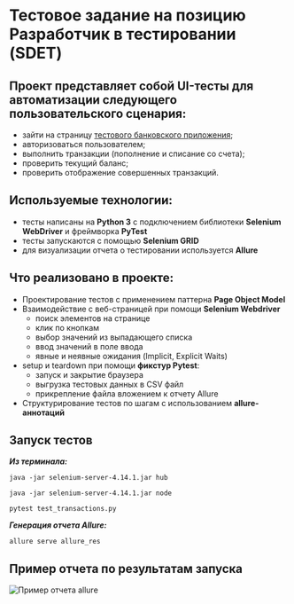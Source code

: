 # Тестовое задание на позицию Разработчик в тестировании (SDET)

## Проект представляет собой UI-тесты для автоматизации следующего пользовательского сценария:
- зайти на страницу [тестового банковского приложения](https://www.globalsqa.com/angularJs-protractor/BankingProject/#/login);
- авторизоваться пользователем;
- выполнить транзакции (пополнение и списание со счета);
- проверить текущий баланс;
- проверить отображение совершенных транзакций.

## Используемые технологии:
- тесты написаны на **Python 3** с подключением библиотеки **Selenium WebDriver** и фреймворка **PyTest**
- тесты запускаются с помощью **Selenium GRID**
- для визуализации отчета о тестировании используется **Allure**

## Что реализовано в проекте:
- Проектирование тестов с применением паттерна **Page Object Model**
- Взаимодействие с веб-страницей при помощи **Selenium Webdriver** 
  - поиск элементов на странице
  - клик по кнопкам
  - выбор значений из выпадающего списка
  - ввод значений в поле ввода
  - явные и неявные ожидания (Implicit, Explicit Waits)
- setup и teardown при помощи **фикстур Pytest**:
  - запуск и закрытие браузера
  - выгрузка тестовых данных в CSV файл
  - прикрепление файла вложением к отчету Allure
- Структурирование тестов по шагам с использованием **allure-аннотаций**

## Запуск тестов 
***Из терминала:***

```java -jar selenium-server-4.14.1.jar hub```

```java -jar selenium-server-4.14.1.jar node```

```pytest test_transactions.py```

***Генерация отчета Allure:***

```allure serve allure_res```

## Пример отчета по результатам запуска
![Пример отчета allure](/images/Screenshot_allure.png)
